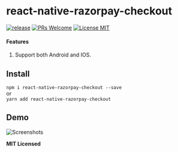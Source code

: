 # react-native-razorpay-checkout

[ ![release](https://img.shields.io/github/release/shx996/react-native-tiny-toast.svg?maxAge=2592000?style=flat-square)](https://github.com/Vanns35/react-native-razorpay-checkout/releases)
[ ![PRs Welcome](https://img.shields.io/badge/PRs-Welcome-brightgreen.svg)](https://github.com/Vanns35/react-native-razorpay-checkout/pulls)
[ ![License MIT](http://img.shields.io/badge/license-MIT-orange.svg?style=flat)](https://github.com/Vanns35/react-native-razorpay-checkout/master/LICENSE)

#### Features
1. Support both Android and IOS.

## Install

`npm i react-native-razorpay-checkout --save`  
or  
`yarn add react-native-razorpay-checkout`   

## Demo

![Screenshots](https://razorpay.com/docs/assets/images/web-integration/checkout-combined.png)      

**MIT Licensed**
